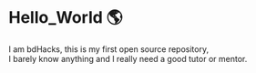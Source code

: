 # Hello_World 🌎
I am bdHacks, this is my first open source repository, <br>
I barely know anything and I really need a good tutor or mentor.
